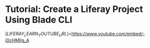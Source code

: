 # Tutorial: Create a Liferay Project Using Blade CLI

[$LIFERAY_LEARN_YOUTUBE_URL$]=https://www.youtube.com/embed/-iDcHMIlg_A
